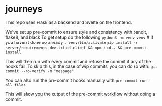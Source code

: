 # journeys
This repo uses Flask as a backend and Svelte on the frontend.

We've set up pre-commit to ensure style and consistency with bandit, flake8, and black
To get setup do the following
`python3 -m venv venv` # if you haven't done so already
`. venv/bin/activate`
`pip install -r server/requirements-dev.txt`
`cd client && npm i`
`cd.. && pre-commit install`

This will then run with every commit and refuse the commit if any of the hooks fail.
To skip this, in the case of wip commits, you can do so with:
`git commit --no-verify -m "message"`

You can also run the pre-commit hooks manually with
`pre-commit run --all-files`

This will show you the output of the pre-commit workflow without doing a commit.
